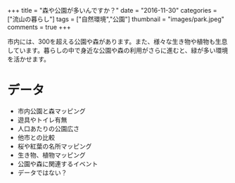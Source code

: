 +++
title = "森や公園が多いんですか？"
date = "2016-11-30"
categories = ["流山の暮らし"]
tags = ["自然環境","公園"]
thumbnail = "images/park.jpeg"
comments = true
+++

市内には、300を超える公園や森があります。また、様々な生き物や植物も生息しています。暮らしの中で身近な公園や森の利用がさらに進むと、緑が多い環境を活かせます。

# データ

- 市内公園と森マッピング
- 遊具やトイレ有無
- 人口あたりの公園広さ
- 他市との比較
- 桜や紅葉の名所マッピング
- 生き物、植物マッピング
- 公園や森に関連するイベント
- データではない？
